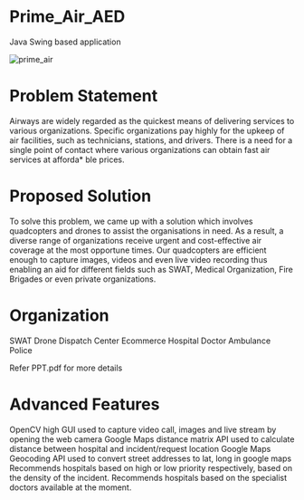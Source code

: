 # Prime_Air_AED
Java Swing based application

![prime_air](https://user-images.githubusercontent.com/78767545/122475992-77ae8400-cf93-11eb-9298-59adda8c1812.gif)

# Problem Statement

Airways are widely regarded as the quickest means of delivering services to various organizations.
Specific organizations pay highly for the upkeep of air facilities, such as technicians, stations, and drivers.
There is a need for a single point of contact where various organizations can obtain fast air services at afforda* ble prices.


# Proposed Solution

To solve this problem, we came up with a solution which involves quadcopters and drones to assist the organisations in need.
As a result, a diverse range of organizations receive urgent and cost-effective air coverage at the most opportune times.
Our quadcopters are efficient enough to capture images, videos and even live video recording thus enabling an aid for different fields such as SWAT, Medical Organization, Fire Brigades or even private organizations.


# Organization

SWAT
Drone
Dispatch Center
Ecommerce
Hospital
Doctor
Ambulance
Police

Refer PPT.pdf for more details

# Advanced Features

OpenCV high GUI used to capture video call, images and live stream by opening the web camera
Google Maps distance matrix API used to calculate distance between hospital and incident/request location
Google Maps Geocoding API used to convert street addresses to lat, long in google maps
Recommends hospitals based on high or low priority respectively, based on the density of the incident.
Recommends hospitals based on the specialist doctors available at the moment.

